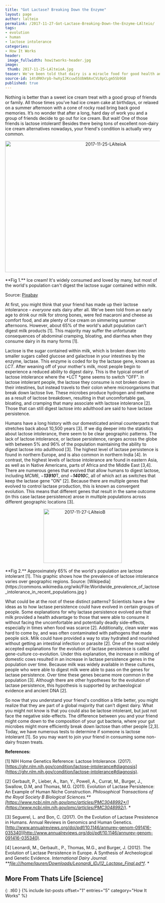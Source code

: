 ```yaml
---
title: "Got Lactase? Breaking Down the Enzyme"
layout: page
author: lalteio
permalink: /2017-11-27-Got-Lactase-Breaking-Down-the-Enzyme-LAlteio/
tags:
- evolution
- human
- lactose intolerance
categories:
- How It Works
header:
 image_fullwidth: howitworks-header.jpg
image:
 thumb: 2017-11-25-LAlteioA.jpg
teaser: We've been told that dairy is a miracle food for good health and strong bones, but most of the human population can't even digest it.
source-id: 14tdRKhrpb-hwXyIJKcuw5SUbW8AvCVL0pCLgm5Sb9G8
published: true
---
```


Nothing is better than a sweet ice cream treat with a good group of friends or family. All those times you've had ice cream cake at birthdays, or relaxed on a summer afternoon with a cone of rocky road bring back good memories. It’s no wonder that after a long, hard day of work you and a group of friends decide to go out for ice cream. But wait! One of those friends is lactose intolerant! Besides there being tons of excellent non-dairy ice cream alternatives nowadays, your friend's condition is actually very common. 

<center><a data-flickr-embed="true"  href="https://www.flickr.com/photos/136882531@N02/24773532208/in/dateposted-public/" title="2017-11-25-LAlteioA"><img src="https://farm5.staticflickr.com/4559/24773532208_b214849504_z.jpg" width="640" height="426" alt="2017-11-25-LAlteioA"></a><script async src="//embedr.flickr.com/assets/client-code.js" charset="utf-8"></script></center><br>
**Fig 1.** Ice cream! It's widely consumed and loved by many, but most of the world's population can't digest the lactose sugar contained within milk. 

Source: [Pixabay](https://pixabay.com/en/ice-cream-sundae-ice-dessert-761415/)

At first, you might think that your friend has made up their lactose intolerance – *everyone* eats dairy after all. We've been told from an early age to drink our milk for strong bones, were fed macaroni and cheese as comfort food, and ate plenty of ice cream on simmering summer afternoons. However, about 65% of the world's adult population can't digest milk products [1]. This majority may suffer the unfortunate consequences of abdominal cramping, bloating, and diarrhea when they consume dairy in its many forms [1]. 

Lactose is the sugar contained within milk, which is broken down into smaller sugars called glucose and galactose in your intestines by the enzyme, lactase. This enzyme is coded for by the lactase gene, known as *LCT*. After weaning off of your mother's milk, most people begin to experience a reduced ability to digest dairy. This is the typical onset of lactose intolerance where the *LCT *gene seems to switch "OFF". In lactose intolerant people, the lactose they consume is not broken down in their intestines, but instead travels to their colon where microorganisms that break down lactose live. These microbes produce hydrogen and methane as a result of lactose breakdown, resulting in that uncomfortable gas, bloating, and cramping that many associate with lactose intolerance [2]. Those that can still digest lactose into adulthood are said to have lactase persistence.

Humans have a long history with our domesticated animal counterparts that stretches back about 10,500 years [3]. If we dig deeper into the statistics about lactose intolerance, there seem to be clear geographic patterns. The lack of lactose intolerance, or lactase persistence, ranges across the globe with between 5% and 96% of the population maintaining the ability to digest lactose into adulthood [3]. The highest level of lactase persistence is found in northern Europe, and is also common in northern India [4]. In contrast, the highest levels of lactose intolerance are found in eastern Asia, as well as in Native Americans, parts of Africa and the Middle East [3,4]. There are numerous genes that evolved that allow humans to digest lactose, including *MCM6*, *−**13910***T, *and* **−**14010***C*, all of which act as switches that keep the lactase gene "ON" [2]. Because there are multiple genes that evolved to control lactase production, this is known as convergent evolution. This means that different genes that result in the same outcome (in this case lactase persistence) arose in multiple populations across different geographic locations [3]. 

<center><a data-flickr-embed="true"  href="https://www.flickr.com/photos/136882531@N02/38646044121/in/dateposted-public/" title="2017-11-27-LAlteioB"><img src="https://farm5.staticflickr.com/4573/38646044121_aa95dd1934.jpg" width="255" height="176" alt="2017-11-27-LAlteioB"></a><script async src="//embedr.flickr.com/assets/client-code.js" charset="utf-8"></script></center><br>
**Fig 2.** Approximately 65% of the world's population are lactose intolerant [1]. This graphic shows how the prevalence of lactose intolerance varies over geographic regions. Source: [Wikipedia](https://commons.wikimedia.org/wiki/File:Worldwide_prevalence_of_lactose_intolerance_in_recent_populations.jpg )

What could be at the root of these distinct patterns? Scientists have a few ideas as to how lactase persistence could have evolved in certain groups of people. Some explanations for why lactase persistence evolved are that milk provided a health advantage to those that were able to consume it without facing the uncomfortable and potentially deadly side-effects, especially in times when food was scarce [2]. Additionally, clean water was hard to come by, and was often contaminated with pathogens that made people sick. Milk could have provided a way to stay hydrated and nourished without getting an intestinal infection or parasite [2]. One of the most widely accepted explanations for the evolution of lactase persistence is called gene-culture co-evolution. Under this explanation, the increase in milking of domestic cows resulted in an increase in lactase persistence genes in the population over time. Because milk was widely available in these cultures, people who were able to digest milk were able to pass on the genes for lactase persistence. Over time these genes became more common in the population [3]. Although there are other hypotheses for the evolution of lactase persistence, this hypothesis is supported by archaeological evidence and ancient DNA [2]. 

So now that you understand your friend's condition a little better, you might realize that they are part of a global majority that can't digest dairy. What you might not know is that you could also be lactose intolerant, but just not face the negative side-effects. The difference between you and your friend might come down to the composition of your gut bacteria, where your gut microbes might more efficiently break down lactose than other people [2,3].  Today, we have numerous tests to determine if someone is lactose intolerant [1].  So you may want to join your friend in consuming some non-dairy frozen treats. 

**References:**

[1] NIH Home Genetics Reference: Lactose Intolerance. (2017). [https://ghr.nlm.nih.gov/condition/lactose-intolerance#diagnosis](https://ghr.nlm.nih.gov/condition/lactose-intolerance#diagnosis). 

[2] Gerbault, P., Lieber, A., Itan, Y., Powell, A., Currat, M., Burger, J., Swallow, D.M, and Thomas, M.G. (2011). Evolution of Lactase Persistence: An Example of Human Niche Construction. *Philosophical Transactions of the Royal Society B Biological Sciences.**[https://www.ncbi.nlm.nih.gov/pmc/articles/PMC3048992*/](https://www.ncbi.nlm.nih.gov/pmc/articles/PMC3048992/)*. *

[3] Seguerel, L. and Bon, C. (2017). On the Evolution of Lactase Presistence in Humans. Annual Reviews in Genomics and Human Genetics. [http://www.annualreviews.org/doi/pdf/10.1146/annurev-genom-091416-035340](http://www.annualreviews.org/doi/pdf/10.1146/annurev-genom-091416-035340). 

[4] Leonardi, M., Gerbault., P., Thomas, M.G., and Burger, J. (2012). The Evolution of Lactase Persistence in Europe. A Synthesis of Archeological and Genetic Evidence. *International Dairy Journal. **[file:///home/lauren/Downloads/Leonardi_IDJ12_Lactase_Final.pd*f](file:///export/hda3/borglet/local_ram_fs_dirs/2.prod.changeling-worker-libreoffice.apps-docs-changeling-worker-libreoffice.65739226845.549eedb1e9d07f8c/ramdisk/Downloads/Leonardi_IDJ12_Lactase_Final.pdf)*. *

## More From Thats Life [Science]
{: .t60 }
{% include list-posts offset="1" entries="5" category="How It Works" %}
